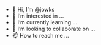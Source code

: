 - 👋 Hi, I’m @jowks
- 👀 I’m interested in ...
- 🌱 I’m currently learning ...
- 💞️ I’m looking to collaborate on ...
- 📫 How to reach me ...

<!---
jowks/jowks is a ✨ special ✨ repository because its `README.md` (this file) appears on your GitHub profile.
You can click the Preview link to take a look at your changes.
--->
